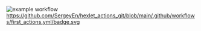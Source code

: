 ![example workflow](https://github.com/github/docs/actions/workflows/main.yml/badge.svg)
https://github.com/SergeyEn/hexlet_actions_git/blob/main/.github/workflows/first_actions.yml/badge.svg

